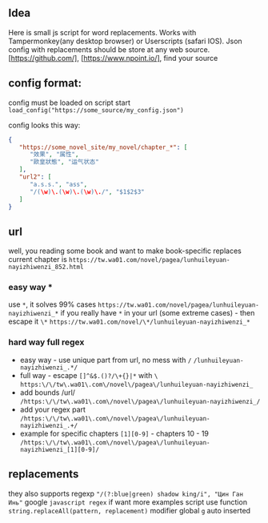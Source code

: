 ## Idea
Here is small js script for word replacements.
Works with Tampermonkey(any desktop browser) or Userscripts (safari IOS).
Json config with replacements should be store at any web source.
[https://github.com/], [https://www.npoint.io/], find your source

## config format:
config must be loaded on script start
`load_config("https://some_source/my_config.json")`

config looks this way:
```json
{
   "https://some_novel_site/my_novel/chapter_*": [
      "效果", "属性",
      "歐皇狀態", "运气状态"
   ],
   "url2": [
      "a.s.s.", "ass",
      "/(\w)\.(\w)\.(\w)\./", "$1$2$3"
   ]
}
```

## url
well, you reading some book and want to make book-specific replaces
current chapter is 
`https://tw.wa01.com/novel/pagea/lunhuileyuan-nayizhiwenzi_852.html`

### easy way *
use `*`, it solves 99% cases
`https://tw.wa01.com/novel/pagea/lunhuileyuan-nayizhiwenzi_*`
if you really have `*` in your url (some extreme cases) - then escape it `\*`
`https://tw.wa01.com/novel/\*/lunhuileyuan-nayizhiwenzi_*`
### hard way full regex
- easy way - use unique part from url, no mess with `/`
`/lunhuileyuan-nayizhiwenzi_.*/`
- full way - escape `[]^&$.()?/\+{}|*` with `\`
`https:\/\/tw\.wa01\.com\/novel\/pagea\/lunhuileyuan-nayizhiwenzi_`
- add bounds /url/
`/https:\/\/tw\.wa01\.com\/novel\/pagea\/lunhuileyuan-nayizhiwenzi_/`
- add your regex part
`/https:\/\/tw\.wa01\.com\/novel\/pagea\/lunhuileyuan-nayizhiwenzi_.+/`
- example for specific chapters
`[1][0-9]` - chapters 10 - 19
`/https:\/\/tw\.wa01\.com\/novel\/pagea\/lunhuileyuan-nayizhiwenzi_[1][0-9]/`

## replacements
they also supports regexp
`"/(?:blue|green) shadow king/i", "Цин Ган Инь"`
google `javascript regex` if want more examples
script use function `string.replaceAll(pattern, replacement)`
modifier global `g` auto inserted
